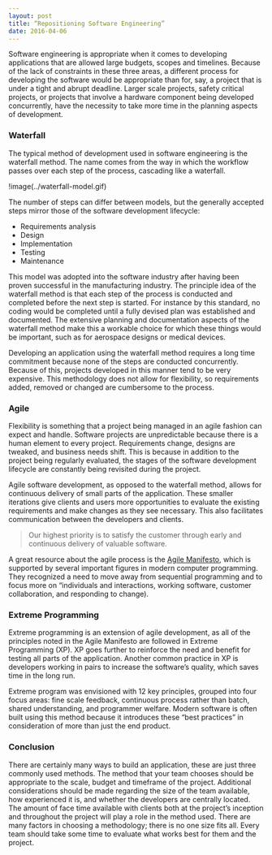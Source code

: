 ```yaml
---
layout: post
title: “Repositioning Software Engineering”
date: 2016-04-06
---
```


Software engineering is appropriate when it comes to developing applications that are allowed large budgets, scopes and timelines. Because of the lack of constraints in these three areas, a different process for developing the software would be appropriate than for, say, a project that is under a tight and abrupt deadline. Larger scale projects, safety critical projects, or projects that involve a hardware component being developed concurrently, have the necessity to take more time in the planning aspects of development. 

### Waterfall

The typical method of development used in software engineering is the waterfall method. The name comes from the way in which the workflow passes over each step of the process, cascading like a waterfall. 

!image(../waterfall-model.gif)

The number of steps can differ between models, but the generally accepted steps mirror those of the software development lifecycle:

- Requirements analysis
- Design
- Implementation
- Testing
- Maintenance

This model was adopted into the software industry after having been proven successful in the manufacturing industry. The principle idea of the waterfall method is that each step of the process is conducted and completed before the next step is started. For instance by this standard, no coding would be completed until a fully devised plan was established and documented. The extensive planning and documentation aspects of the waterfall method make this a workable choice for which these things would be important, such as for aerospace designs or medical devices. 

Developing an application using the waterfall method requires a long time commitment because none of the steps are conducted concurrently. Because of this, projects developed in this manner tend to be very expensive. This methodology does not allow for flexibility, so requirements added, removed or changed are cumbersome to the process. 

### Agile 

Flexibility is something that a project being managed in an agile fashion can expect and handle. Software projects are unpredictable because there is a human element to every project. Requirements change, designs are tweaked, and business needs shift. This is because in addition to the project being regularly evaluated, the stages of the software development lifecycle are constantly being revisited during the project. 

Agile software development, as opposed to the waterfall method, allows for continuous delivery of small parts of the application. These smaller iterations give clients and users more opportunities to evaluate the existing requirements and make changes as they see necessary. This also facilitates communication between the developers and clients.

> Our highest priority is to satisfy the customer through early and continuous delivery of valuable software.

A great resource about the agile process is the [Agile Manifesto](http://agilemanifesto.org/principles.html), which is supported by several important figures in modern computer programming. They recognized a need to move away from sequential programming and to focus more on “individuals and interactions, working software, customer collaboration, and responding to change).

### Extreme Programming

Extreme programming is an extension of agile development, as all of the principles noted in the Agile Manifesto are followed in Extreme Programming (XP). XP goes further to reinforce the need and benefit for testing all parts of the application. Another common practice in XP is developers working in pairs to increase the software’s quality, which saves time in the long run. 

Extreme program was envisioned with 12 key principles, grouped into four focus areas: fine scale feedback, continuous process rather than batch, shared understanding, and programmer welfare.  Modern software is often built using this method because it introduces these “best practices” in consideration of more than just the end product. 

### Conclusion

There are certainly many ways to build an application, these are just three commonly used methods. The method that your team chooses should be appropriate to the scale, budget and timeframe of the project. Additional considerations should be made regarding the size of the team available, how experienced it is, and whether the developers are centrally located. The amount of face time available with clients both at the project’s inception and throughout the project will play a role in the method used. There are many factors in choosing a methodology; there is no one size fits all. Every team should take some time to evaluate what works best for them and the project.
